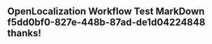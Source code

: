 <properties
ms.topic="hero-topic"
ms.test1="hero-topic"
ms.test2="test"/>

## OpenLocalization Workflow Test MarkDown f5dd0bf0-827e-448b-87ad-de1d04224848 thanks!
